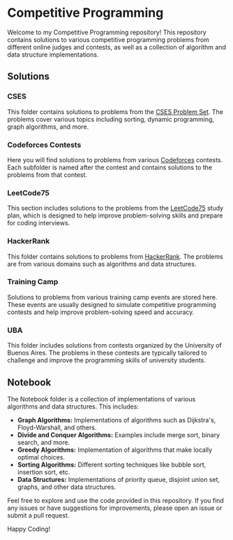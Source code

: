 # Competitive Programming

Welcome to my Competitive Programming repository! This repository contains solutions to various competitive programming problems from different online judges and contests, as well as a collection of algorithm and data structure implementations.

## Solutions

### CSES
This folder contains solutions to problems from the [CSES Problem Set](https://cses.fi/problemset/). The problems cover various topics including sorting, dynamic programming, graph algorithms, and more.

### Codeforces Contests
Here you will find solutions to problems from various [Codeforces](https://codeforces.com/) contests. Each subfolder is named after the contest and contains solutions to the problems from that contest.

### LeetCode75
This section includes solutions to the problems from the [LeetCode75](https://leetcode.com/study-plan/leetcode-75/) study plan, which is designed to help improve problem-solving skills and prepare for coding interviews.

### HackerRank
This folder contains solutions to problems from [HackerRank](https://www.hackerrank.com/). The problems are from various domains such as algorithms and data structures.

### Training Camp
Solutions to problems from various training camp events are stored here. These events are usually designed to simulate competitive programming contests and help improve problem-solving speed and accuracy.

### UBA
This folder includes solutions from contests organized by the University of Buenos Aires. The problems in these contests are typically tailored to challenge and improve the programming skills of university students.

## Notebook
The Notebook folder is a collection of implementations of various algorithms and data structures. This includes:

- **Graph Algorithms:** Implementations of algorithms such as Dijkstra's, Floyd-Warshall, and others.
- **Divide and Conquer Algorithms:** Examples include merge sort, binary search, and more.
- **Greedy Algorithms:** Implementation of algorithms that make locally optimal choices.
- **Sorting Algorithms:** Different sorting techniques like bubble sort, insertion sort, etc.
- **Data Structures:** Implementations of priority queue, disjoint union set, graphs, and other data structures.

Feel free to explore and use the code provided in this repository. If you find any issues or have suggestions for improvements, please open an issue or submit a pull request.

Happy Coding!
